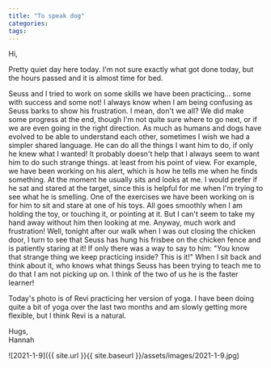 ```yaml
---
title: "To speak dog"
categories:
tags:
---
```


Hi,

Pretty quiet day here today. I'm not sure exactly what got done today, but the hours passed and it is almost time for bed. 

Seuss and I tried to work on some skills we have been practicing... some with success and some not! I always know when I am being confusing as Seuss barks to show his frustration. I mean, don't we all? We did make some progress at the end, though I'm not quite sure where to go next, or if we are even going in the right direction. As much as humans and dogs have evolved to be able to understand each other, sometimes I wish we had a simpler shared language. He can do all the things I want him to do, if only he knew what I wanted! It probably doesn't help that I always seem to want him to do such strange things. at least from his point of view. For example, we have been working on his alert, which is how he tells me when he finds something. At the moment he usually sits and looks at me. I would prefer if he sat and stared at the target, since this is helpful for me when I'm trying to see what he is smelling. One of the exercises we have been working on is for him to sit and stare at one of his toys. All goes smoothly when I am holding the toy, or touching it, or pointing at it. But I can't seem to take my hand away without him then looking at me. Anyway, much work and frustration! Well, tonight after our walk when I was out closing the chicken door, I turn to see that Seuss has hung his frisbee on the chicken fence and is patiently staring at it! If only there was a way to say to him: "You know that strange thing we keep practicing inside? This is it!" When I sit back and think about it, who knows what things Seuss has been trying to teach me to do that I am not picking up on. I think of the two of us he is the faster learner!

Today's photo is of Revi practicing her version of yoga. I have been doing quite a bit of yoga over the last two months and am slowly getting more flexible, but I think Revi is a natural.

Hugs,<br />
Hannah

![2021-1-9]({{ site.url }}{{ site.baseurl }}/assets/images/2021-1-9.jpg)